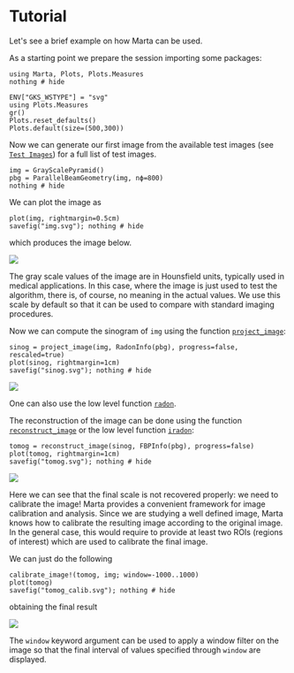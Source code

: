 # Tutorial

Let's see a brief example on how Marta can be used.

As a starting point we prepare the session importing some
packages:

```@example ex_img
using Marta, Plots, Plots.Measures
nothing # hide
```

```@setup ex_img
ENV["GKS_WSTYPE"] = "svg"
using Plots.Measures
gr()
Plots.reset_defaults()
Plots.default(size=(500,300))
```

Now we can generate our first image from the available test
images (see [`Test Images`](@ref)) for a full list of test
images.

```@example ex_img
img = GrayScalePyramid()
pbg = ParallelBeamGeometry(img, nϕ=800)
nothing # hide
```

We can plot the image as

```@example ex_img
plot(img, rightmargin=0.5cm)
savefig("img.svg"); nothing # hide
```

which produces the image below.

![](img.svg)

The gray scale values of the image are in Hounsfield units,
typically used in medical applications. In this case, where
the image is just used to test the algorithm, there is, of
course, no meaning in the actual values. We use this scale
by default so that it can be used to compare with standard
imaging procedures.

Now we can compute the sinogram of `img` using the function
[`project_image`](@ref):

```@example ex_img
sinog = project_image(img, RadonInfo(pbg), progress=false, rescaled=true)
plot(sinog, rightmargin=1cm)
savefig("sinog.svg"); nothing # hide
```

![](sinog.svg)

One can also use the low level function [`radon`](@ref).

The reconstruction of the image can be done using the
function [`reconstruct_image`](@ref) or the low level
function [`iradon`](@ref):

```@example ex_img
tomog = reconstruct_image(sinog, FBPInfo(pbg), progress=false)
plot(tomog, rightmargin=1cm)
savefig("tomog.svg"); nothing # hide
```

![](tomog.svg)

Here we can see that the final scale is not recovered
properly: we need to calibrate the image! Marta provides a
convenient framework for image calibration and analysis.
Since we are studying a well defined image, Marta knows how
to calibrate the resulting image according to the original
image. In the general case, this would require to provide at
least two ROIs (regions of interest) which are used to
calibrate the final image.

We can just do the following

```@example ex_img
calibrate_image!(tomog, img; window=-1000..1000)
plot(tomog)
savefig("tomog_calib.svg"); nothing # hide
```

obtaining the final result

![](tomog_calib.svg)

The `window` keyword argument can be used to apply a window
filter on the image so that the final interval of values
specified through `window` are displayed.
